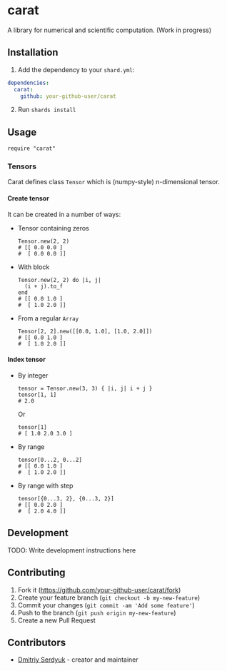 # carat

A library for numerical and scientific computation. (Work in progress)

## Installation

1. Add the dependency to your `shard.yml`:
```yaml
dependencies:
  carat:
    github: your-github-user/carat
```
2. Run `shards install`

## Usage

```crystal
require "carat"
```

### Tensors

Carat defines class `Tensor` which is (numpy-style) n-dimensional tensor.

#### Create tensor

It can be created in a number of ways:
- Tensor containing zeros
  ```crystal
  Tensor.new(2, 2)
  # [[ 0.0 0.0 ]
  #  [ 0.0 0.0 ]]
  ```
- With block
  ```crystal
  Tensor.new(2, 2) do |i, j|
    (i + j).to_f
  end
  # [[ 0.0 1.0 ]
  #  [ 1.0 2.0 ]]
  ```
- From a regular `Array`
  ```crystal
  Tensor[2, 2].new([[0.0, 1.0], [1.0, 2.0]])
  # [[ 0.0 1.0 ]
  #  [ 1.0 2.0 ]]
  ```
  
#### Index tensor

- By integer
  ```crystal
  tensor = Tensor.new(3, 3) { |i, j| i + j }
  tensor[1, 1]
  # 2.0
  ```
  Or
  ```crystal
  tensor[1]
  # [ 1.0 2.0 3.0 ]
  ```
- By range
  ```crystal
  tensor[0...2, 0...2]
  # [[ 0.0 1.0 ]
  #  [ 1.0 2.0 ]] 
  ```
- By range with step
  ```crystal
  tensor[{0...3, 2}, {0...3, 2}]
  # [[ 0.0 2.0 ]
  #  [ 2.0 4.0 ]] 
  ```

## Development

TODO: Write development instructions here

## Contributing

1. Fork it (<https://github.com/your-github-user/carat/fork>)
2. Create your feature branch (`git checkout -b my-new-feature`)
3. Commit your changes (`git commit -am 'Add some feature'`)
4. Push to the branch (`git push origin my-new-feature`)
5. Create a new Pull Request

## Contributors

- [Dmitriy Serdyuk](https://github.com/your-github-user) - creator and maintainer
